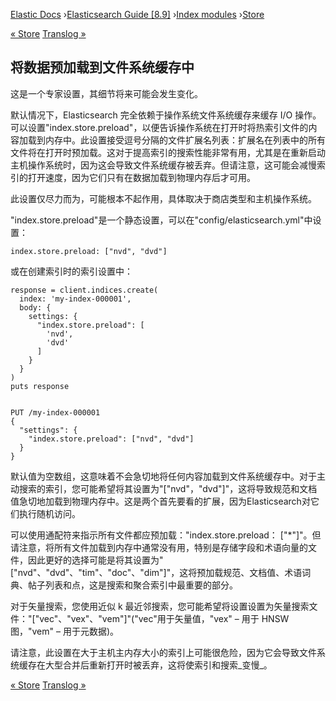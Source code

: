 

[Elastic Docs](/guide/) ›[Elasticsearch Guide [8.9]](index.md) ›[Index
modules](index-modules.md) ›[Store](index-modules-store.md)

[« Store](index-modules-store.md) [Translog »](index-modules-translog.md)

## 将数据预加载到文件系统缓存中

这是一个专家设置，其细节将来可能会发生变化。

默认情况下，Elasticsearch 完全依赖于操作系统文件系统缓存来缓存 I/O 操作。可以设置"index.store.preload"，以便告诉操作系统在打开时将热索引文件的内容加载到内存中。此设置接受逗号分隔的文件扩展名列表：扩展名在列表中的所有文件将在打开时预加载。这对于提高索引的搜索性能非常有用，尤其是在重新启动主机操作系统时，因为这会导致文件系统缓存被丢弃。但请注意，这可能会减慢索引的打开速度，因为它们只有在数据加载到物理内存后才可用。

此设置仅尽力而为，可能根本不起作用，具体取决于商店类型和主机操作系统。

"index.store.preload"是一个静态设置，可以在"config/elasticsearch.yml"中设置：

    
    
    index.store.preload: ["nvd", "dvd"]

或在创建索引时的索引设置中：

    
    
    response = client.indices.create(
      index: 'my-index-000001',
      body: {
        settings: {
          "index.store.preload": [
            'nvd',
            'dvd'
          ]
        }
      }
    )
    puts response
    
    
    PUT /my-index-000001
    {
      "settings": {
        "index.store.preload": ["nvd", "dvd"]
      }
    }

默认值为空数组，这意味着不会急切地将任何内容加载到文件系统缓存中。对于主动搜索的索引，您可能希望将其设置为"["nvd"，"dvd"]"，这将导致规范和文档值急切地加载到物理内存中。这是两个首先要看的扩展，因为Elasticsearch对它们执行随机访问。

可以使用通配符来指示所有文件都应预加载："index.store.preload： ["*"]"。但请注意，将所有文件加载到内存中通常没有用，特别是存储字段和术语向量的文件，因此更好的选择可能是将其设置为"["nvd"、"dvd"、"tim"、"doc"、"dim"]"，这将预加载规范、文档值、术语词典、帖子列表和点，这是搜索和聚合索引中最重要的部分。

对于矢量搜索，您使用近似 k 最近邻搜索，您可能希望将设置设置为矢量搜索文件："["vec"、"vex"、"vem"]"("vec"用于矢量值，"vex" – 用于 HNSW 图，"vem" – 用于元数据)。

请注意，此设置在大于主机主内存大小的索引上可能很危险，因为它会导致文件系统缓存在大型合并后重新打开时被丢弃，这将使索引和搜索_变慢_。

[« Store](index-modules-store.md) [Translog »](index-modules-translog.md)
